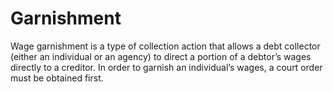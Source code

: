 ---
---

# Garnishment

Wage garnishment is a type of collection action that allows a debt collector (either an individual or an agency) to direct a portion of a debtor’s wages directly to a creditor. In order to garnish an individual’s wages, a court order must be obtained first.
